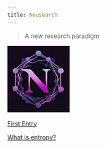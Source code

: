 ```yaml
---
title: Nousearch
---
```

>  A new research paradigm

![nous2](assets/images/nous2.png)

[First Entry](blog/2024-09-25-first.md)

[What is entropy?](blog/2024-09-26-what-is-entropy.md)
